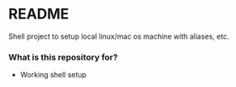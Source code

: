 # README #

Shell project to setup local linux/mac os machine with aliases, etc.

### What is this repository for? ###

* Working shell setup
